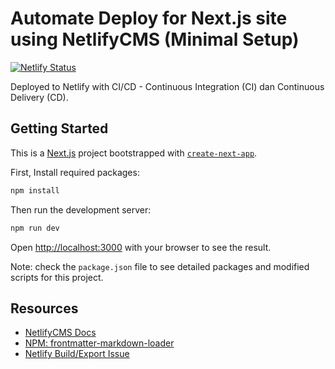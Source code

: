 # Automate Deploy for Next.js site using NetlifyCMS (Minimal Setup)



[![Netlify Status](https://api.netlify.com/api/v1/badges/7a9370a8-6ea6-489f-acc2-89dc01c03121/deploy-status)](https://app.netlify.com/sites/exp-barathrum/deploys)

Deployed to Netlify with CI/CD - Continuous Integration (CI) dan Continuous Delivery (CD).

## Getting Started

This is a [Next.js](https://nextjs.org/) project bootstrapped with [`create-next-app`](https://github.com/vercel/next.js/tree/canary/packages/create-next-app).

First, Install required packages:

```bash
npm install
```

Then run the development server:

```bash
npm run dev
```

Open [http://localhost:3000](http://localhost:3000) with your browser to see the result.

Note: check the `package.json` file to see detailed packages and modified scripts for this project.

## Resources

- [NetlifyCMS Docs](https://www.netlifycms.org/docs/intro/)
- [NPM: frontmatter-markdown-loader](https://www.npmjs.com/package/frontmatter-markdown-loader)
- [Netlify Build/Export Issue](https://answers.netlify.com/t/netlify-not-building-command-failed-with-exit-code-1-npm-run-build/16999)
